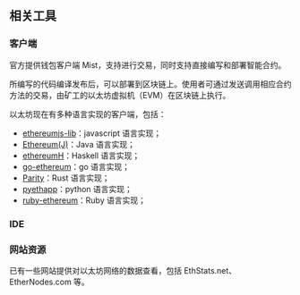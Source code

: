 ## 相关工具


### 客户端
官方提供钱包客户端 Mist，支持进行交易，同时支持直接编写和部署智能合约。

所编写的代码编译发布后，可以部署到区块链上。使用者可通过发送调用相应合约方法的交易，由矿工的以太坊虚拟机（EVM）在区块链上执行。

以太坊现在有多种语言实现的客户端，包括：

* [ethereumjs-lib](https://github.com/ethereumjs/ethereumjs-lib)：javascript 语言实现；
* [Ethereum(J)](https://github.com/ethereum/ethereumj)：Java 语言实现；
* [ethereumH](https://github.com/blockapps/ethereumH)：Haskell 语言实现；
* [go-ethereum](https://github.com/ethereum/go-ethereum)：go 语言实现；
* [Parity](https://github.com/ethcore/parity)：Rust 语言实现；
* [pyethapp](https://github.com/ethereum/pyethapp)：python 语言实现；
* [ruby-ethereum](https://github.com/janx/ruby-ethereum)：Ruby 语言实现；

### IDE

### 网站资源

已有一些网站提供对以太坊网络的数据查看，包括 EthStats.net、EtherNodes.com 等。